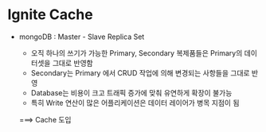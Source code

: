 # Ignite Cache

* mongoDB : Master - Slave Replica Set
  - 오직 하나의 쓰기가 가능한 Primary, Secondary 복제품들은 Primary의 데이터셋을 그대로 반영함
  - Secondary는 Primary 에서 CRUD 작업에 의해 변경되는 사항들을 그대로 반영
  - Database는 비용이 크고 트래픽 증가에 맞춰 유연하게 확장이 불가능
  - 특히 Write 연산이 많은 어플리케이션은 데이터 레이어가 병목 지점이 됨
  
  ===> Cache 도입
